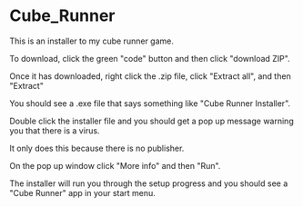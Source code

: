 # Cube_Runner

This is an installer to my cube runner game.

To download, click the green "code" button and then click "download ZIP".

Once it has downloaded, right click the .zip file, click "Extract all", and then "Extract"

You should see a .exe file that says something like "Cube Runner Installer". 

Double click the installer file and you should get a pop up message warning you that there is a virus. 

It only does this because there is no publisher. 

On the pop up window click "More info" and then "Run".

The installer will run you through the setup progress and you should see a "Cube Runner" app in your start menu.
